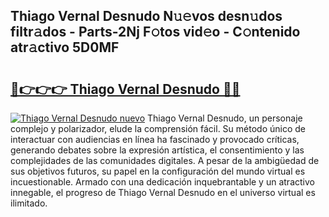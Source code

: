 ## Thiago Vernal Desnudo N𝚞𝚎vos desn𝚞dos filtr𝚊dos - Parts-2Nj F𝚘tos vid𝚎o - C𝚘ntenido atr𝚊ctivo 5D0MF

# <h2><a href="http://mb5ogio.tromn.icu/?c=Thiago+Vernal+Desnudo">🔗👉👉👉 Thiago Vernal Desnudo 🔗🔗</a></h2>

[![Thiago Vernal Desnudo nuevo](https://i.imgur.com/pEAQMta.gif)](http://mb5ogio.tromn.icu/?c=Thiago+Vernal+Desnudo)
Thiago Vernal Desnudo, un personaje complejo y polarizador, elude la comprensión fácil. Su método único de interactuar con audiencias en línea ha fascinado y provocado críticas, generando debates sobre la expresión artística, el consentimiento y las complejidades de las comunidades digitales. A pesar de la ambigüedad de sus objetivos futuros, su papel en la configuración del mundo virtual es incuestionable. Armado con una dedicación inquebrantable y un atractivo innegable, el progreso de Thiago Vernal Desnudo en el universo virtual es ilimitado.
